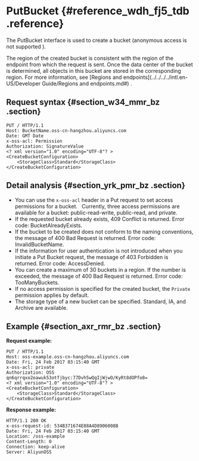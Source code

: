 # PutBucket {#reference_wdh_fj5_tdb .reference}

The PutBucket interface is used to create a bucket \(anonymous access is not supported \).

The region of the created bucket is consistent with the region of the endpoint from which the request is sent. Once the data center of the bucket is determined, all objects in this bucket are stored in the corresponding region. For more information, see [Regions and endpoints](../../../../intl.en-US/Developer Guide/Regions and endpoints.md#) .

## Request syntax {#section_w34_mmr_bz .section}

```
PUT / HTTP/1.1
Host: BucketName.oss-cn-hangzhou.aliyuncs.com
Date: GMT Date
x-oss-acl: Permission
Authorization: SignatureValue
<? xml version="1.0" encoding="UTF-8"? >
<CreateBucketConfiguration>
    <StorageClass>Standard</StorageClass>
</CreateBucketConfiguration>
```

## Detail analysis {#section_yrk_pmr_bz .section}

-   You can use the `x-oss-acl` header in a Put request to set access permissions for a bucket.   Currently, three access permissions are available for a bucket: public-read-write, public-read, and private.
-   If the requested bucket already exists, 409 Conflict is returned. Error code: BucketAlreadyExists.
-   If the bucket to be created does not conform to the naming conventions, the message of 400 Bad Request is returned. Error code: InvalidBucketName.
-   If the information for user authentication is not introduced when you initiate a Put Bucket request, the message of 403 Forbidden is returned. Error code: AccessDenied.
-   You can create a maximum of 30 buckets in a region. If the number is exceeded, the message of 400 Bad Request is returned. Error code: TooManyBuckets.
-   If no access permission is specified for the created bucket, the `Private` permission applies by default.
-   The storage type of a new bucket can be specified. Standard, IA, and Archive are available.

## Example {#section_axr_rmr_bz .section}

**Request example:**

```
PUT / HTTP/1.1
Host: oss-example.oss-cn-hangzhou.aliyuncs.com
Date: Fri, 24 Feb 2017 03:15:40 GMT
x-oss-acl: private
Authorization: OSS qn6qrrqxo2oawuk53otfjbyc:77Dvh5wQgIjWjwO/KyRt8dOPfo8=
<? xml version="1.0" encoding="UTF-8"? >
<CreateBucketConfiguration>
    <StorageClass>Standard</StorageClass>
</CreateBucketConfiguration>
```

**Response example:**

```
HTTP/1.1 200 OK
x-oss-request-id: 534B371674E88A4D8906008B
Date: Fri, 24 Feb 2017 03:15:40 GMT
Location: /oss-example
Content-Length: 0
Connection: keep-alive
Server: AliyunOSS
```


